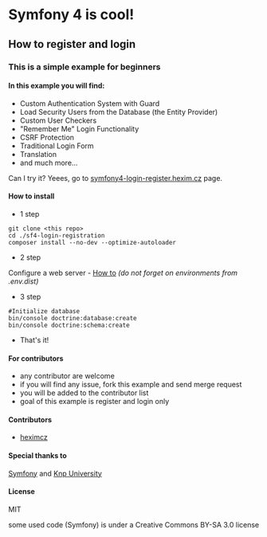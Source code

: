 # Symfony 4 is cool!
## How to register and login
### This is a simple example for beginners
#### In this example you will find:

- Custom Authentication System with Guard
- Load Security Users from the Database (the Entity Provider)
- Custom User Checkers
- "Remember Me" Login Functionality
- CSRF Protection
- Traditional Login Form
- Translation
- and much more...

Can I try it? Yeees, go to [symfony4-login-register.hexim.cz](https://symfony4-login-register.hexim.cz) page.

#### How to install
- 1 step
```
git clone <this repo>
cd ./sf4-login-registration
composer install --no-dev --optimize-autoloader
```

- 2 step

Configure a web server - [How to](https://symfony.com/doc/current/setup/web_server_configuration.html)
*(do not forget on environments from .env.dist)*

- 3 step
```
#Initialize database
bin/console doctrine:database:create
bin/console doctrine:schema:create
```

- That's it!

#### For contributors
- any contributor are welcome
- if you will find any issue, fork this example and send merge request
- you will be added to the contributor list
- goal of this example is register and login only

#### Contributors
- [heximcz](https://github.com/heximcz)

#### Special thanks to
[Symfony](https://symfony.com/) and [Knp University](https://knpuniversity.com/)

#### License
MIT

some used code (Symfony) is under a Creative Commons BY-SA 3.0 license